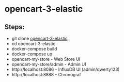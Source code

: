 # opencart-3-elastic
## Steps:
* git clone [opencart-3-elastic](https://github.com/vbr8l/opencart-3-elastic.git)
* cd opencart-3-elastic
* docker-compose build
* docker-compose up
* opencart-my-store - Web Store UI
* opencart-my-store/admin - Admin UI
* http://localhost:8086 - InfluxDB UI (admin/qwerty123)
* http://localhost:8888 - Chronograf
